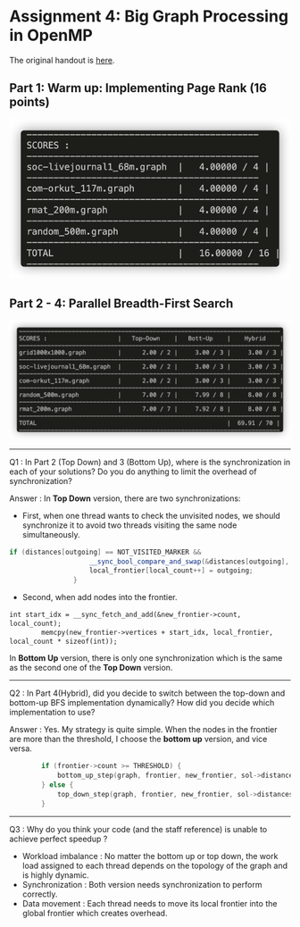# Assignment 4: Big Graph Processing in OpenMP

The original handout is [here](./Handout.md).

## Part 1: Warm up: Implementing Page Rank (16 points)

![image-20210731125813214](./images/pr_score.png)

## Part 2 - 4: Parallel Breadth-First Search

![image-20210731181241802](./images/bfs_score.png)

---

Q1 : In Part 2 (Top Down) and 3 (Bottom Up), where is the synchronization in each of your solutions? Do you do anything to limit the overhead of synchronization?

Answer : In **Top Down** version, there are two synchronizations:

- First, when one thread wants to check the unvisited nodes, we should synchronize it to avoid two threads visiting the same node simultaneously.

```c++
if (distances[outgoing] == NOT_VISITED_MARKER && 
                    __sync_bool_compare_and_swap(&distances[outgoing], NOT_VISITED_MARKER, distances[node] + 1)) {
                    local_frontier[local_count++] = outgoing;
                }
```

- Second, when add nodes into the frontier.

```
int start_idx = __sync_fetch_and_add(&new_frontier->count, local_count);
        memcpy(new_frontier->vertices + start_idx, local_frontier, local_count * sizeof(int));
```

In **Bottom Up** version, there is only one synchronization which is the same as the second one of the **Top Down** version.

---

Q2 : In Part 4(Hybrid), did you decide to switch between the top-down and bottom-up BFS implementation dynamically? How did you decide which implementation to use?

Answer : Yes. My strategy is quite simple. When the nodes in the frontier are more than the threshold, I choose the **bottom up** version, and vice versa.

```c++
        if (frontier->count >= THRESHOLD) {
            bottom_up_step(graph, frontier, new_frontier, sol->distances, iteration);
        } else {
            top_down_step(graph, frontier, new_frontier, sol->distances);
        }
```

---

Q3 : Why do you think your code (and the staff reference) is unable to achieve perfect speedup ?

- Workload imbalance : No matter the bottom up or top down, the work load assigned to each thread depends on the topology of the graph and is highly dynamic.
- Synchronization : Both version needs synchronization to perform correctly.
- Data movement : Each thread needs to move its local frontier into the global frontier which creates overhead.

